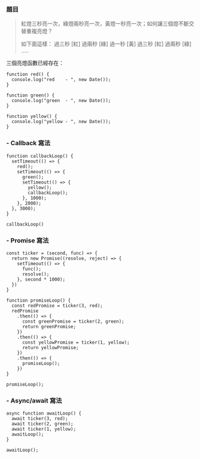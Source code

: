 ### 題目

> 紅燈三秒亮一次，綠燈兩秒亮一次，黃燈一秒亮一次；如何讓三個燈不斷交替重複亮燈？
>
> 如下面這樣：
> 過三秒 [紅] 過兩秒 [綠] 過一秒 [黃] 過三秒 [紅] 過兩秒 [綠] .....

三個亮燈函數已經存在：

```javascript=1
function red() {
  console.log("red    - ", new Date());
}

function green() {
  console.log("green  - ", new Date());
}

function yellow() {
  console.log("yellow - ", new Date());
}
```

### - Callback 寫法

```javascript=1
function callbackLoop() {
  setTimeout(() => {
    red();
    setTimeout(() => {
      green();
      setTimeout(() => {
        yellow();
        callbackLoop();
      }, 1000);
    }, 2000);
  }, 3000);
}

callbackLoop()
```

### - Promise 寫法

```javascript=1
const ticker = (second, func) => {
  return new Promise((resolve, reject) => {
    setTimeout(() => {
      func();
      resolve();
    }, second * 1000);
  })
}

function promiseLoop() {
  const redPromise = ticker(3, red);
  redPromise
    .then(() => {
      const greenPromise = ticker(2, green);
      return greenPromise;
    })
    .then(() => {
      const yellowPromise = ticker(1, yellow);
      return yellowPromise;
    })
    .then(() => {
      promiseLoop();
    })
}

promiseLoop();
```

### - Async/await 寫法

```javascript=1
async function awaitLoop() {
  await ticker(3, red);
  await ticker(2, green);
  await ticker(1, yellow);
  awaitLoop();
}

awaitLoop();
```
